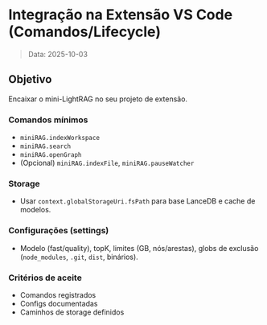 # Integração na Extensão VS Code (Comandos/Lifecycle)

> Data: 2025-10-03

## Objetivo
Encaixar o mini-LightRAG no seu projeto de extensão.

### Comandos mínimos
- `miniRAG.indexWorkspace`
- `miniRAG.search`
- `miniRAG.openGraph`
- (Opcional) `miniRAG.indexFile`, `miniRAG.pauseWatcher`

### Storage
- Usar `context.globalStorageUri.fsPath` para base LanceDB e cache de modelos.

### Configurações (settings)
- Modelo (fast/quality), topK, limites (GB, nós/arestas), globs de exclusão (`node_modules`, `.git`, `dist`, binários).

### Critérios de aceite
- Comandos registrados
- Configs documentadas
- Caminhos de storage definidos
